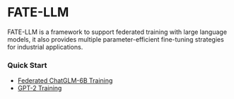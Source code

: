 # FATE-LLM
FATE-LLM is a framework to support federated training with large language models, it also provides multiple parameter-efficient fine-tuning strategies for industrial applications.

### Quick Start
- [Federated ChatGLM-6B Training](./doc/tutorial/ChatGLM-6B.ipynb)
- [GPT-2 Training](./doc/tutorial/GPT2-example.ipynb)